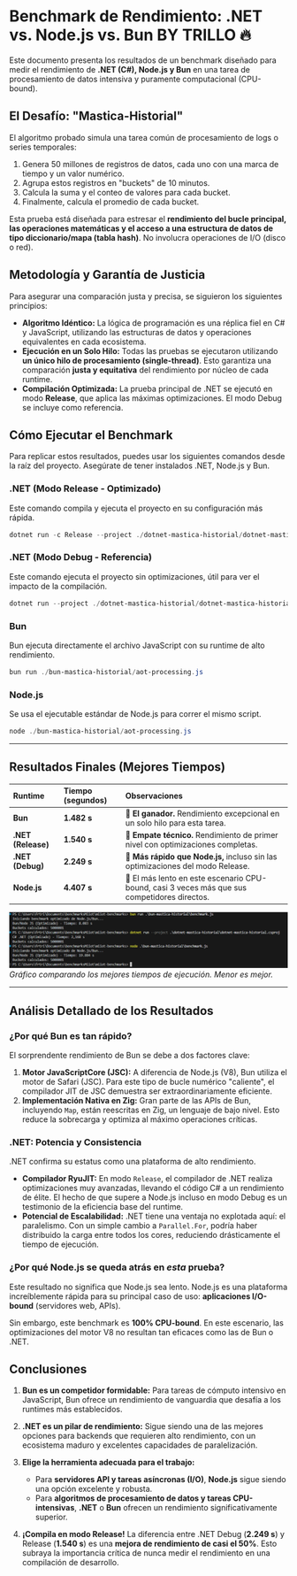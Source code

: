 
# Benchmark de Rendimiento: .NET vs. Node.js vs. Bun BY TRILLO 🔥

Este documento presenta los resultados de un benchmark diseñado para medir el rendimiento de **.NET (C#), Node.js y Bun** en una tarea de procesamiento de datos intensiva y puramente computacional (CPU-bound).

## El Desafío: "Mastica-Historial"

El algoritmo probado simula una tarea común de procesamiento de logs o series temporales:
1.  Genera 50 millones de registros de datos, cada uno con una marca de tiempo y un valor numérico.
2.  Agrupa estos registros en "buckets" de 10 minutos.
3.  Calcula la suma y el conteo de valores para cada bucket.
4.  Finalmente, calcula el promedio de cada bucket.

Esta prueba está diseñada para estresar el **rendimiento del bucle principal, las operaciones matemáticas y el acceso a una estructura de datos de tipo diccionario/mapa (tabla hash)**. No involucra operaciones de I/O (disco o red).

## Metodología y Garantía de Justicia

Para asegurar una comparación justa y precisa, se siguieron los siguientes principios:

*   **Algoritmo Idéntico:** La lógica de programación es una réplica fiel en C# y JavaScript, utilizando las estructuras de datos y operaciones equivalentes en cada ecosistema.
*   **Ejecución en un Solo Hilo:** Todas las pruebas se ejecutaron utilizando **un único hilo de procesamiento (single-thread)**. Esto garantiza una comparación **justa y equitativa** del rendimiento por núcleo de cada runtime.
*   **Compilación Optimizada:** La prueba principal de .NET se ejecutó en modo **Release**, que aplica las máximas optimizaciones. El modo Debug se incluye como referencia.

## Cómo Ejecutar el Benchmark

Para replicar estos resultados, puedes usar los siguientes comandos desde la raíz del proyecto. Asegúrate de tener instalados .NET, Node.js y Bun.

### .NET (Modo Release - Optimizado)
Este comando compila y ejecuta el proyecto en su configuración más rápida.

```powershell
dotnet run -c Release --project ./dotnet-mastica-historial/dotnet-mastica-historial.csproj
```

### .NET (Modo Debug - Referencia)
Este comando ejecuta el proyecto sin optimizaciones, útil para ver el impacto de la compilación.

```powershell
dotnet run --project ./dotnet-mastica-historial/dotnet-mastica-historial.csproj
```

### Bun
Bun ejecuta directamente el archivo JavaScript con su runtime de alto rendimiento.

```powershell
bun run ./bun-mastica-historial/aot-processing.js
```

### Node.js
Se usa el ejecutable estándar de Node.js para correr el mismo script.

```powershell
node ./bun-mastica-historial/aot-processing.js
```

---

## Resultados Finales (Mejores Tiempos)

| Runtime | Tiempo (segundos) | Observaciones |
| :--- | :--- | :--- |
| **Bun** | **1.482 s** | 🥇 **El ganador.** Rendimiento excepcional en un solo hilo para esta tarea. |
| **.NET (Release)** | **1.540 s** | 🥈 **Empate técnico.** Rendimiento de primer nivel con optimizaciones completas. |
| **.NET (Debug)** | **2.249 s** | 🥉 **Más rápido que Node.js,** incluso sin las optimizaciones del modo Release. |
| **Node.js** | **4.407 s** | 🐢 El más lento en este escenario CPU-bound, casi 3 veces más que sus competidores directos. |

![Gráfico de Resultados](benchmark-result.png)
*Gráfico comparando los mejores tiempos de ejecución. Menor es mejor.*

---

## Análisis Detallado de los Resultados

### ¿Por qué Bun es tan rápido?

El sorprendente rendimiento de Bun se debe a dos factores clave:

1.  **Motor JavaScriptCore (JSC):** A diferencia de Node.js (V8), Bun utiliza el motor de Safari (JSC). Para este tipo de bucle numérico "caliente", el compilador JIT de JSC demuestra ser extraordinariamente eficiente.
2.  **Implementación Nativa en Zig:** Gran parte de las APIs de Bun, incluyendo `Map`, están reescritas en Zig, un lenguaje de bajo nivel. Esto reduce la sobrecarga y optimiza al máximo operaciones críticas.

### .NET: Potencia y Consistencia

.NET confirma su estatus como una plataforma de alto rendimiento.

*   **Compilador RyuJIT:** En modo `Release`, el compilador de .NET realiza optimizaciones muy avanzadas, llevando el código C# a un rendimiento de élite. El hecho de que supere a Node.js incluso en modo Debug es un testimonio de la eficiencia base del runtime.
*   **Potencial de Escalabilidad:** .NET tiene una ventaja no explotada aquí: el paralelismo. Con un simple cambio a `Parallel.For`, podría haber distribuido la carga entre todos los cores, reduciendo drásticamente el tiempo de ejecución.

### ¿Por qué Node.js se queda atrás en *esta* prueba?

Este resultado no significa que Node.js sea lento. Node.js es una plataforma increíblemente rápida para su principal caso de uso: **aplicaciones I/O-bound** (servidores web, APIs).

Sin embargo, este benchmark es **100% CPU-bound**. En este escenario, las optimizaciones del motor V8 no resultan tan eficaces como las de Bun o .NET.

## Conclusiones

1.  **Bun es un competidor formidable:** Para tareas de cómputo intensivo en JavaScript, Bun ofrece un rendimiento de vanguardia que desafía a los runtimes más establecidos.

2.  **.NET es un pilar de rendimiento:** Sigue siendo una de las mejores opciones para backends que requieren alto rendimiento, con un ecosistema maduro y excelentes capacidades de paralelización.

3.  **Elige la herramienta adecuada para el trabajo:**
    *   Para **servidores API y tareas asíncronas (I/O)**, **Node.js** sigue siendo una opción excelente y robusta.
    *   Para **algoritmos de procesamiento de datos y tareas CPU-intensivas**, **.NET** o **Bun** ofrecen un rendimiento significativamente superior.

4.  **¡Compila en modo Release!** La diferencia entre .NET Debug (**2.249 s**) y Release (**1.540 s**) es una **mejora de rendimiento de casi el 50%**. Esto subraya la importancia crítica de nunca medir el rendimiento en una compilación de desarrollo.